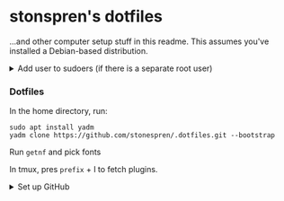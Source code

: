 # stonspren's dotfiles

...and other computer setup stuff in this readme. This assumes you've installed a Debian-based distribution.

<details>
<summary>Add user to sudoers (if there is a separate root user)</summary>

Run the `su` command and enter the password, then run the following commands:

```shell
apt install neovim git
nvim ../../etc/sudoers
```

Under User privilege specification, copy the root line and replace `root` with your username. `wq!`

---

</details>

### Dotfiles

In the home directory, run:

```shell
sudo apt install yadm
yadm clone https://github.com/stonespren/.dotfiles.git --bootstrap
```

Run `getnf` and pick fonts

In tmux, pres `prefix` + I to fetch plugins.

<details><summary>Set up GitHub</summary>

```shell
ssh-keygen -t ed25519 -C "email_here"
```

Add .github to the file name

```shell
ssh-add ~/.ssh/id_ed25519.github
cat ~/.ssh/id_ed25519.github.pub | xclip -sel clip
```

Paste into GitHub.

</details>
